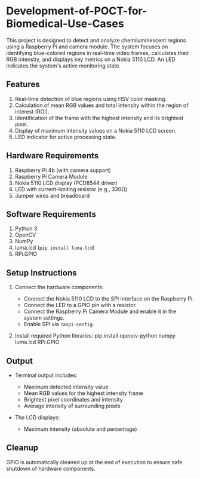 # Development-of-POCT-for-Biomedical-Use-Cases

This project is designed to detect and analyze chemiluminescent regions using a Raspberry Pi and camera module. The system focuses on identifying blue-colored regions in real-time video frames, calculates their RGB intensity, and displays key metrics on a Nokia 5110 LCD. An LED indicates the system's active monitoring state.

## Features

1) Real-time detection of blue regions using HSV color masking.
2) Calculation of mean RGB values and total intensity within the region of interest (ROI).
3) Identification of the frame with the highest intensity and its brightest pixel.
4) Display of maximum intensity values on a Nokia 5110 LCD screen.
5) LED indicator for active processing state.

## Hardware Requirements

1) Raspberry Pi 4b (with camera support)
2) Raspberry Pi Camera Module
3) Nokia 5110 LCD display (PCD8544 driver)
4) LED with current-limiting resistor (e.g., 330Ω)
5) Jumper wires and breadboard

## Software Requirements

1) Python 3
2) OpenCV
3) NumPy
4) luma.lcd (`pip install luma.lcd`)
5) RPi.GPIO

## Setup Instructions

1. Connect the hardware components:

   * Connect the Nokia 5110 LCD to the SPI interface on the Raspberry Pi.
   * Connect the LED to a GPIO pin with a resistor.
   * Connect the Raspberry Pi Camera Module and enable it in the system settings.
   * Enable SPI via `raspi-config`.

2. Install required Python libraries:
   pip install opencv-python numpy luma.lcd RPi.GPIO

## Output

* Terminal output includes:

  * Maximum detected intensity value
  * Mean RGB values for the highest intensity frame
  * Brightest pixel coordinates and intensity
  * Average intensity of surrounding pixels

* The LCD displays:

  * Maximum intensity (absolute and percentage)

## Cleanup

GPIO is automatically cleaned up at the end of execution to ensure safe shutdown of hardware components.



